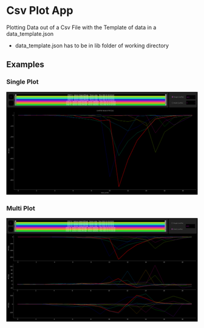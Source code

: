 # Csv Plot App

Plotting Data out of a Csv File with the Template of data in a data_template.json
- data_template.json has to be in lib folder of working directory

## Examples
### Single Plot
![img.png](Images/singleplot.png)

### Multi Plot
![img.png](Images/multiplot.png)